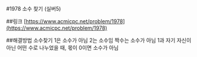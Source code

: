 #1978 소수 찾기 (실버5)

##링크
[https://www.acmicpc.net/problem/1978](https://www.acmicpc.net/problem/1978)

##해결방법
소수찾기
1은 소수가 아님
2는 소수임
짝수는 소수가 아님
1과 자기 자신이 아닌 어떤 수로 나누었을 때, 몫이 0이면 소수가 아님